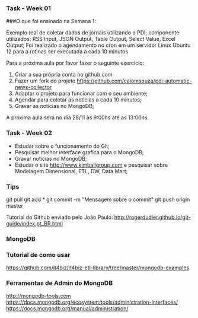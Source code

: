 ### Task - Week 01

###O que foi ensinado na Semana 1:

Exemplo real de coletar dados de jornais utilizando o PDI;
componente utilizados: RSS Input, JSON Output, Table Output, Select Value, Excel Output;
Foi realizado o agendamento no cron em um servidor Linux Ubuntu 12 para a rotinas ser executada a cada 10 minutos

Para a próxima aula por favor fazer o seguinte exercício:

1) Criar a sua própria conta no github.com
2) Fazer um fork do projeto https://github.com/caiomsouza/pdi-automatic-news-collector
3) Adaptar o projeto para funcionar com o seu ambiente;
4) Agendar para coletar as notícias a cada 10 minutos;
5) Gravar as notícias no MongoDB;

A próxima aula será no dia 28/11 às 9:00hs até as 13:00hs.

### Task - Week 02
* Estudar sobre o funcionamento do Git;
* Pesquisar melhor interface grafica para o MongoDB;
* Gravar notícias no MongoDB;
* Estudar o site http://www.kimballgroup.com e pesquisar sobre Modelagem Dimensional, ETL, DW, Data Mart;



### Tips

git pull
git add *
git commit -m "Mensagem sobre o commit"
git push origin master

Tutorial do Github enviado pelo João Paulo:
http://rogerdudler.github.io/git-guide/index.pt_BR.html<BR>

### MongoDB

### Tutorial de como usar
https://github.com/it4biz/it4biz-etl-library/tree/master/mongodb-examples

### Ferramentas de Admin do MongoDB
http://mongodb-tools.com<BR>
https://docs.mongodb.org/ecosystem/tools/administration-interfaces/<BR>
https://docs.mongodb.org/manual/administration/<BR>




